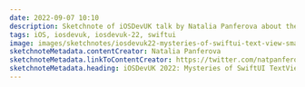 ```yaml
---
date: 2022-09-07 10:10
description: Sketchnote of iOSDevUK talk by Natalia Panferova about the mysteries of SwiftUI TextView
tags: iOS, iosdevuk, iosdevuk-22, swiftui
image: images/sketchnotes/iosdevuk22-mysteries-of-swiftui-text-view-small.jpg
sketchnoteMetadata.contentCreator: Natalia Panferova
sketchnoteMetadata.linkToContentCreator: https://twitter.com/natpanferova
sketchnoteMetadata.heading: iOSDevUK 2022: Mysteries of SwiftUI TextView
---
```

